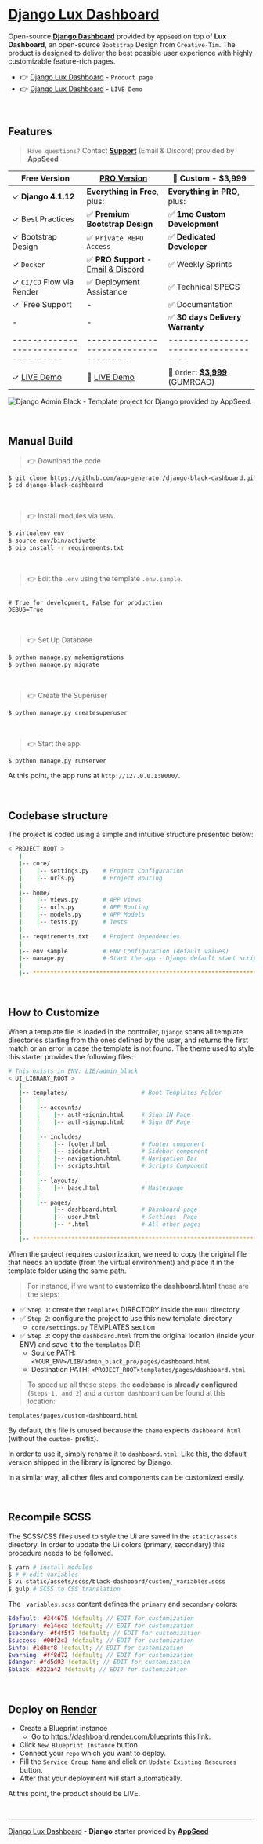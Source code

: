 # [Django Lux Dashboard](https://appseed.us/product/black-dashboard/django/)

Open-source **[Django Dashboard](https://appseed.us/admin-dashboards/django/)** provided by `AppSeed` on top of **Lux Dashboard**, an open-source `Bootstrap` Design from `Creative-Tim`.
The product is designed to deliver the best possible user experience with highly customizable feature-rich pages.

- 👉 [Django Lux Dashboard](https://appseed.us/product/black-dashboard/django/) - `Product page`
- 👉 [Django Lux Dashboard](https://django-black-dashboard.appseed-srv1.com/) - `LIVE Demo`

<br />

## Features

> `Have questions?` Contact **[Support](https://appseed.us/support/)** (Email & Discord) provided by **AppSeed**

| Free Version                                                    | [PRO Version](https://appseed.us/product/black-dashboard-pro/django/) | 🚀 Custom - $3,999                                                               |
| --------------------------------------------------------------- | --------------------------------------------------------------------- | -------------------------------------------------------------------------------- |
| ✓ **Django 4.1.12**                                             | **Everything in Free**, plus:                                         | **Everything in PRO**, plus:                                                     |
| ✓ Best Practices                                                | ✅ **Premium Bootstrap Design**                                       | ✅ **1mo Custom Development**                                                    |
| ✓ Bootstrap Design                                              | ✅ `Private REPO Access`                                              | ✅ **Dedicated Developer**                                                       |
| ✓ `Docker`                                                      | ✅ **PRO Support** - [Email & Discord](https://appseed.us/support/)   | ✅ Weekly Sprints                                                                |
| ✓ `CI/CD` Flow via Render                                       | ✅ Deployment Assistance                                              | ✅ Technical SPECS                                                               |
| ✓ `Free Support                                                 | -                                                                     | ✅ Documentation                                                                 |
| -                                                               | -                                                                     | ✅ **30 days Delivery Warranty**                                                 |
| ------------------------------------                            | ------------------------------------                                  | ------------------------------------                                             |
| ✓ [LIVE Demo](https://django-black-dashboard.appseed-srv1.com/) | 🚀 [LIVE Demo](https://django-black-dashboard-pro.appseed-srv1.com/)  | 🛒 `Order`: **[$3,999](https://appseed.gumroad.com/l/rocket-package)** (GUMROAD) |

![Django Admin Black - Template project for Django provided by AppSeed.](https://user-images.githubusercontent.com/51070104/196730732-dda1794b-93ce-48cb-bc5c-182411495512.png)

<br />

## Manual Build

> 👉 Download the code

```bash
$ git clone https://github.com/app-generator/django-black-dashboard.git
$ cd django-black-dashboard
```

<br />

> 👉 Install modules via `VENV`.

```bash
$ virtualenv env
$ source env/bin/activate
$ pip install -r requirements.txt
```

<br />

> 👉 Edit the `.env` using the template `.env.sample`.

```env

# True for development, False for production
DEBUG=True

```

<br />

> 👉 Set Up Database

```bash
$ python manage.py makemigrations
$ python manage.py migrate
```

<br />

> 👉 Create the Superuser

```bash
$ python manage.py createsuperuser
```

<br />

> 👉 Start the app

```bash
$ python manage.py runserver
```

At this point, the app runs at `http://127.0.0.1:8000/`.

<br />

## Codebase structure

The project is coded using a simple and intuitive structure presented below:

```bash
< PROJECT ROOT >
   |
   |-- core/
   |    |-- settings.py    # Project Configuration
   |    |-- urls.py        # Project Routing
   |
   |-- home/
   |    |-- views.py       # APP Views
   |    |-- urls.py        # APP Routing
   |    |-- models.py      # APP Models
   |    |-- tests.py       # Tests
   |
   |-- requirements.txt    # Project Dependencies
   |
   |-- env.sample          # ENV Configuration (default values)
   |-- manage.py           # Start the app - Django default start script
   |
   |-- ************************************************************************
```

<br />

## How to Customize

When a template file is loaded in the controller, `Django` scans all template directories starting from the ones defined by the user, and returns the first match or an error in case the template is not found.
The theme used to style this starter provides the following files:

```bash
# This exists in ENV: LIB/admin_black
< UI_LIBRARY_ROOT >
   |
   |-- templates/                     # Root Templates Folder
   |    |
   |    |-- accounts/
   |    |    |-- auth-signin.html     # Sign IN Page
   |    |    |-- auth-signup.html     # Sign UP Page
   |    |
   |    |-- includes/
   |    |    |-- footer.html          # Footer component
   |    |    |-- sidebar.html         # Sidebar component
   |    |    |-- navigation.html      # Navigation Bar
   |    |    |-- scripts.html         # Scripts Component
   |    |
   |    |-- layouts/
   |    |    |-- base.html            # Masterpage
   |    |
   |    |-- pages/
   |         |-- dashboard.html       # Dashboard page
   |         |-- user.html            # Settings  Page
   |         |-- *.html               # All other pages
   |
   |-- ************************************************************************
```

When the project requires customization, we need to copy the original file that needs an update (from the virtual environment) and place it in the template folder using the same path.

> For instance, if we want to **customize the dashboard.html** these are the steps:

- ✅ `Step 1`: create the `templates` DIRECTORY inside the `ROOT` directory
- ✅ `Step 2`: configure the project to use this new template directory
  - `core/settings.py` TEMPLATES section
- ✅ `Step 3`: copy the `dashboard.html` from the original location (inside your ENV) and save it to the `templates` DIR
  - Source PATH: `<YOUR_ENV>/LIB/admin_black_pro/pages/dashboard.html`
  - Destination PATH: `<PROJECT_ROOT>templates/pages/dashboard.html`

> To speed up all these steps, the **codebase is already configured** (`Steps 1, and 2`) and a `custom dashboard` can be found at this location:

`templates/pages/custom-dashboard.html`

By default, this file is unused because the `theme` expects `dashboard.html` (without the `custom-` prefix).

In order to use it, simply rename it to `dashboard.html`. Like this, the default version shipped in the library is ignored by Django.

In a similar way, all other files and components can be customized easily.

<br />

## Recompile SCSS

The SCSS/CSS files used to style the Ui are saved in the `static/assets` directory.
In order to update the Ui colors (primary, secondary) this procedure needs to be followed.

```bash
$ yarn # install modules
$ # # edit variables
$ vi static/assets/scss/black-dashboard/custom/_variables.scss
$ gulp # SCSS to CSS translation
```

The `_variables.scss` content defines the `primary` and `secondary` colors:

```scss
$default: #344675 !default; // EDIT for customization
$primary: #e14eca !default; // EDIT for customization
$secondary: #f4f5f7 !default; // EDIT for customization
$success: #00f2c3 !default; // EDIT for customization
$info: #1d8cf8 !default; // EDIT for customization
$warning: #ff8d72 !default; // EDIT for customization
$danger: #fd5d93 !default; // EDIT for customization
$black: #222a42 !default; // EDIT for customization
```

<br />

## Deploy on [Render](https://render.com/)

- Create a Blueprint instance
  - Go to https://dashboard.render.com/blueprints this link.
- Click `New Blueprint Instance` button.
- Connect your `repo` which you want to deploy.
- Fill the `Service Group Name` and click on `Update Existing Resources` button.
- After that your deployment will start automatically.

At this point, the product should be LIVE.

<br />

---

[Django Lux Dashboard](https://appseed.us/product/black-dashboard/django/) - **Django** starter provided by **[AppSeed](https://appseed.us/)**
